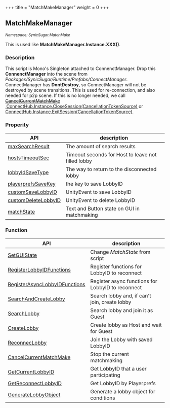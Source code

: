 +++
title = "MatchMakeManager"
weight = 0
+++

## MatchMakeManager
<small>*Namespace: SynicSugar.MatchMake*</small>

This is used like **MatchMakeManager.Instance.XXX()**.


### Description
This script is Mono's Singleton attached to ConnenctManager. Drop this **ConnenctManager** into the scene from *Packages/SynicSugar/Runtime/Prefabs/ConnectManager*. 
ConnectManager has **DontDestroy**, so ConnectManager will not be destroyed by scene transitions. This is used for re-connection, and also needed for p2p scene. If this is no longer needed, we call ~~[CancelCurrentMatchMake](../MatchMakeManager/cancelcurrentmatchmake)~~ ,[ConnectHub.Instance.CloseSession(CancellationTokenSource)](../../P2P/ConnectHub/exitsession) or [ConnectHub.Instance.ExitSession(CancellationTokenSource)](../../P2P/ConnectHub/exitsession).



### Properity
| API | description |
|---|---|
| [maxSearchResult](../MatchMakeManager/maxsearchresult)  | The amount of search results |
| [hostsTimeoutSec](../MatchMakeManager/hoststimeoutsec) | Timeout seconds for Host to leave not filled lobby |
| [lobbyIdSaveType](../MatchMakeManager/lobbyidsavetype) | The way to return to the disconnected lobby |
| [playerprefsSaveKey](../MatchMakeManager/playerprefssavekey) | the key to save LobbyID |
| [customSaveLobbyID](../MatchMakeManager/customsavelobbyid) | UnityEvent to save LobbyID |
| [customDeleteLobbyID](../MatchMakeManager/customdeletelobbyid) | UnityEvent to delete LobbyID |
| [matchState](../MatchMakeManager/matchstate) | Text and Button state on GUI in matchmaking |


### Function 
| API | description |
|---|---|
| [SetGUIState](../MatchMakeManager/setguistate) | Change *MatchState* from script |
| [RegisterLobbyIDFunctions](../MatchMakeManager/registerlobbyidfunctions) | Register functions for LobbyID to reconnect |
| [RegisterAsyncLobbyIDFunctions](../MatchMakeManager/registerasynclobbyidfunctions) | Register async functions for LobbyID to reconnect |
| [SearchAndCreateLobby](../MatchMakeManager/searchandcreatelobby) | Search lobby and, if can't join, create lobby |
| [SearchLobby](../MatchMakeManager/searchlobby) | Search lobby and join it as Guest |
| [CreateLobby](../MatchMakeManager/createlobby) | Create lobby as Host and wait for Guest |
| [ReconnecLobby](../MatchMakeManager/reconneclobby) | Join the Lobby with saved LobbyID |
| [CancelCurrentMatchMake](../MatchMakeManager/cancelcurrentmatchmake) | Stop the current matchmaking |
| [GetCurrentLobbyID](../MatchMakeManager/getcurrentlobbyid) | Get LobbyID that a user participating |
| [GetReconnectLobbyID](../MatchMakeManager/getreconnectlobbyid) | Get LobbyID by Playerprefs |
| [GenerateLobbyObject](../MatchMakeManager/generatelobbyobject) | Generate a lobby object for conditions |